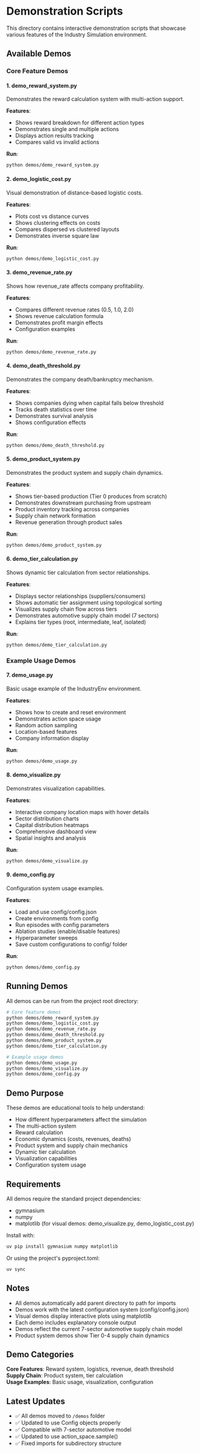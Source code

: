 # Demonstration Scripts

This directory contains interactive demonstration scripts that showcase various features of the Industry Simulation environment.

## Available Demos

### Core Feature Demos

#### 1. demo_reward_system.py
Demonstrates the reward calculation system with multi-action support.

**Features**:
- Shows reward breakdown for different action types
- Demonstrates single and multiple actions
- Displays action results tracking
- Compares valid vs invalid actions

**Run**:
```bash
python demos/demo_reward_system.py
```

#### 2. demo_logistic_cost.py
Visual demonstration of distance-based logistic costs.

**Features**:
- Plots cost vs distance curves
- Shows clustering effects on costs
- Compares dispersed vs clustered layouts
- Demonstrates inverse square law

**Run**:
```bash
python demos/demo_logistic_cost.py
```

#### 3. demo_revenue_rate.py
Shows how revenue_rate affects company profitability.

**Features**:
- Compares different revenue rates (0.5, 1.0, 2.0)
- Shows revenue calculation formula
- Demonstrates profit margin effects
- Configuration examples

**Run**:
```bash
python demos/demo_revenue_rate.py
```

#### 4. demo_death_threshold.py
Demonstrates the company death/bankruptcy mechanism.

**Features**:
- Shows companies dying when capital falls below threshold
- Tracks death statistics over time
- Demonstrates survival analysis
- Shows configuration effects

**Run**:
```bash
python demos/demo_death_threshold.py
```

#### 5. demo_product_system.py
Demonstrates the product system and supply chain dynamics.

**Features**:
- Shows tier-based production (Tier 0 produces from scratch)
- Demonstrates downstream purchasing from upstream
- Product inventory tracking across companies
- Supply chain network formation
- Revenue generation through product sales

**Run**:
```bash
python demos/demo_product_system.py
```

#### 6. demo_tier_calculation.py
Shows dynamic tier calculation from sector relationships.

**Features**:
- Displays sector relationships (suppliers/consumers)
- Shows automatic tier assignment using topological sorting
- Visualizes supply chain flow across tiers
- Demonstrates automotive supply chain model (7 sectors)
- Explains tier types (root, intermediate, leaf, isolated)

**Run**:
```bash
python demos/demo_tier_calculation.py
```

### Example Usage Demos

#### 7. demo_usage.py
Basic usage example of the IndustryEnv environment.

**Features**:
- Shows how to create and reset environment
- Demonstrates action space usage
- Random action sampling
- Location-based features
- Company information display

**Run**:
```bash
python demos/demo_usage.py
```

#### 8. demo_visualize.py
Demonstrates visualization capabilities.

**Features**:
- Interactive company location maps with hover details
- Sector distribution charts
- Capital distribution heatmaps
- Comprehensive dashboard view
- Spatial insights and analysis

**Run**:
```bash
python demos/demo_visualize.py
```

#### 9. demo_config.py
Configuration system usage examples.

**Features**:
- Load and use config/config.json
- Create environments from config
- Run episodes with config parameters
- Ablation studies (enable/disable features)
- Hyperparameter sweeps
- Save custom configurations to config/ folder

**Run**:
```bash
python demos/demo_config.py
```

## Running Demos

All demos can be run from the project root directory:

```bash
# Core feature demos
python demos/demo_reward_system.py
python demos/demo_logistic_cost.py
python demos/demo_revenue_rate.py
python demos/demo_death_threshold.py
python demos/demo_product_system.py
python demos/demo_tier_calculation.py

# Example usage demos
python demos/demo_usage.py
python demos/demo_visualize.py
python demos/demo_config.py
```

## Demo Purpose

These demos are educational tools to help understand:
- How different hyperparameters affect the simulation
- The multi-action system
- Reward calculation
- Economic dynamics (costs, revenues, deaths)
- Product system and supply chain mechanics
- Dynamic tier calculation
- Visualization capabilities
- Configuration system usage

## Requirements

All demos require the standard project dependencies:
- gymnasium
- numpy
- matplotlib (for visual demos: demo_visualize.py, demo_logistic_cost.py)

Install with:
```bash
uv pip install gymnasium numpy matplotlib
```

Or using the project's pyproject.toml:
```bash
uv sync
```

## Notes

- All demos automatically add parent directory to path for imports
- Demos work with the latest configuration system (config/config.json)
- Visual demos display interactive plots using matplotlib
- Each demo includes explanatory console output
- Demos reflect the current 7-sector automotive supply chain model
- Product system demos show Tier 0-4 supply chain dynamics

## Demo Categories

**Core Features**: Reward system, logistics, revenue, death threshold  
**Supply Chain**: Product system, tier calculation  
**Usage Examples**: Basic usage, visualization, configuration  

## Latest Updates

- ✅ All demos moved to `/demos` folder
- ✅ Updated to use Config objects properly
- ✅ Compatible with 7-sector automotive model
- ✅ Updated to use action_space.sample()
- ✅ Fixed imports for subdirectory structure
